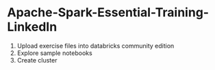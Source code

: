 # Apache-Spark-Essential-Training-LinkedIn
1. Upload exercise files into databricks community edition
2. Explore sample notebooks
3. Create cluster
